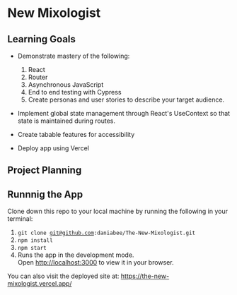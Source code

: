 # New Mixologist

## Learning Goals 

- Demonstrate mastery of the following:
  1. React
  1. Router
  1. Asynchronous JavaScript
  1. End to end testing with Cypress
  1. Create personas and user stories to describe your target audience.

- Implement global state management through React's UseContext so that state is maintained during routes.
- Create tabable features for accessibility
- Deploy app using Vercel

## Project Planning



## Runnnig the App

Clone down this repo to your local machine by running the following in your terminal: 

1. <code>git clone git@github.com:daniabee/The-New-Mixologist.git</code>
1. <code>npm install</code>
1. <code>npm start</code>
1. Runs the app in the development mode.\
Open [http://localhost:3000](http://localhost:3000) to view it in your browser.

You can also visit the deployed site at: https://the-new-mixologist.vercel.app/

